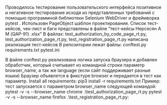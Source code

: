 Проводилось тестирование пользовательского интерфейса позитивное и негативное тестирование исходя из представленных требований c помощью программной библиотеки Selenium WebDriver и фреймворка pytest . Использовн PageObject шаблон проектирования.
Список тест-кейсов, чек-лист и баги представлены в файле “тест-кейсы Нерсесян А М (QAP-91) .xlsx”
В файлах:
 	test_authorization_by_code_page_rt.py,
test_authorization_page_rt.py,
test_registration_page_rt.py
 написана реализация тест-кейсов
В репозитории лежат файлы: 
conftest.py
requirements.txt
pytest.ini

В файле conftest.py реализована логика запуска браузера и добавлен обработчик, который считывает из командной строки параметр browser_name, а так же language (если сайт поддерживает разные языки)
Браузер объявлется в фикстуре browser и передается в тест как параметр.
Install all requirements: pip3 install -r requirements.txt
Пример: тест запускается с параметром browser_name следующей командой: 
pytest -v -s --browser_name chrome .\test_authorization_page_rt.py
pytest -v -s --browser_name firefox .\test_registration_page_rt.py:
